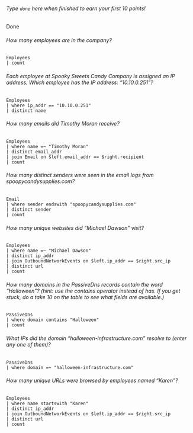 
###### Type `done` here when finished to earn your first 10 points!
Done
###### How many employees are in the company?
```kql
Employees
| count
```


###### Each employee at Spooky Sweets Candy Company is assigned an IP address. Which employee has the IP address: “10.10.0.251”?
```kql
Employees
| where ip_addr == "10.10.0.251"
| distinct name 
```
###### How many emails did Timothy Moran receive?
```kql
Employees
| where name =~ "Timothy Moran"
| distinct email_addr
| join Email on $left.email_addr == $right.recipient
| count
```
###### How many distinct senders were seen in the email logs from spoopycandysupplies.com?
```kql
Email
| where sender endswith "spoopycandysupplies.com"
| distinct sender
| count
```

###### How many unique websites did “Michael Dawson” visit?
```kql
Employees
| where name =~ "Michael Dawson"
| distinct ip_addr
| join OutboundNetworkEvents on $left.ip_addr == $right.src_ip
| distinct url
| count
```
###### How many domains in the PassiveDns records contain the word “Halloween”? (hint: use the contains operator instead of has. If you get stuck, do a take 10 on the table to see what fields are available.)
```kql
PassiveDns
| where domain contains "Halloween"
| count
```
###### What IPs did the domain “halloween-infrastructure.com” resolve to (enter any one of them)?
```kql
PassiveDns
| where domain =~ "halloween-infrastructure.com"
```
###### How many unique URLs were browsed by employees named “Karen”?
```kql
Employees
| where name startswith "Karen"
| distinct ip_addr
| join OutboundNetworkEvents on $left.ip_addr == $right.src_ip
| distinct url
| count
```